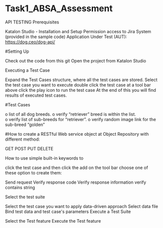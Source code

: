 # Task1_ABSA_Assessment

API TESTING 
Prerequisites

Katalon Studio - Installation and Setup
Permission access to Jira System (provided in the sample code)
Application Under Test (AUT):
https://dog.ceo/dog-api/ 

#Setting Up

Check out the code from this git
Open the project from Katalon Studio

Executing a Test Case

Expand the Test Cases structure, where all the test cases are stored.
Select the test case you want to execute
double click the test case
at a tool bar above click the play icon to run the test case
At the end of this  you will find results of executed test cases.

#Test Cases
 
o list of all dog breeds.
o verify “retriever” breed is within the list.  
o verify  list of sub-breeds for “retriever”. 
o verify random image link for the sub-breed “golden” 


#How to create a RESTful Web service object at Object Repository with different method:

GET
POST
PUT
DELETE

How to use simple built-in keywords to

click the test case and then click the add on the tool bar
choose one of these option to create them:

Send request
Verify response code
Verify response information
verify contains string


Select the test suite

Select the test case you want to apply data-driven approach
Select data file
Bind test data and test case's parameters
Execute a Test Suite

Select the Test feature
Execute the Test feature
